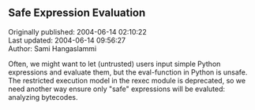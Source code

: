 ## Safe Expression Evaluation  
Originally published: 2004-06-14 02:10:22  
Last updated: 2004-06-14 09:56:27  
Author: Sami Hangaslammi  
  
Often, we might want to let (untrusted) users input simple Python expressions and evaluate them, but the eval-function in Python is unsafe. The restricted execution model in the rexec module is deprecated, so we need another way ensure only "safe" expressions will be evaluted: analyzing bytecodes.
